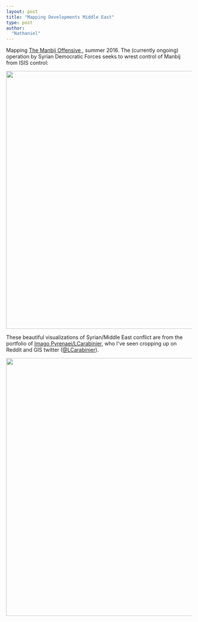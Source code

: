 ```yaml
---
layout: post
title: "Mapping Developments Middle East"
type: post
author:
  "Nathaniel"
---
```


Mapping <a href="https://en.wikipedia.org/wiki/Manbij_offensive_(2016)">The Manbij Offensive </a>, summer 2016. The (currently ongoing) operation by Syrian Democratic Forces seeks to wrest control of Manbij from ISIS control:

<a href="https://imagopyrenaei.files.wordpress.com/2016/06/manbij-offensive.gif">
<img src="{{ site.baseurl }}/assets/manbij-offensive-f.gif" width=700px/>
</a>

These beautiful visualizations of Syrian/Middle East conflict are from the portfolio of <a href="http://www.imagopyrenaei.eu/portfolio/">Imago Pyrenaei/LCarabinier</a>, who I've seen cropping up on Reddit and GIS twitter (<a href="https://twitter.com/LCarabinier">@LCarabinier</a>).

<a href="http://www.imagopyrenaei.eu/portfolio/military-situation-syria-iraq-kurdistan/">
<img src="{{ site.baseurl }}/assets/5m-syria-iraq-kurdistan.png" width=700px/>
</a>

